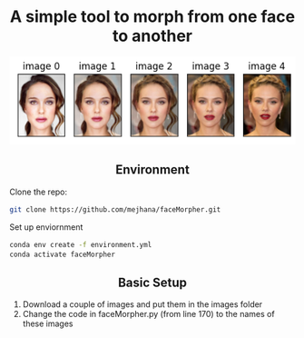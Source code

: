 <h1 align="center">A simple tool to morph from one face to another</h1>


<p align="center">
  <img src="images/output.png" alt="output">
</p>

<h2 align="center">Environment</h2>

Clone the repo:
```bash
git clone https://github.com/mejhana/faceMorpher.git
```

Set up enviornment
```bash
conda env create -f environment.yml
conda activate faceMorpher
```

<h2 align="center">Basic Setup</h2>

1. Download a couple of images and put them in the images folder
2. Change the code in faceMorpher.py (from line 170) to the names of these images








